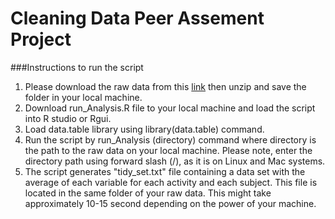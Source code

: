 Cleaning Data Peer Assement Project
===================

###Instructions to run the script

  1. Please download the raw data from this [link](https://d396qusza40orc.cloudfront.net/getdata%2Fprojectfiles%2FUCI%20HAR%20Dataset.zip ) then unzip and save the folder in your local machine.
  2. Download run_Analysis.R file to your local machine and load the script into R studio or Rgui.
  3. Load data.table library using library(data.table) command.
  4. Run the script by run_Analysis (directory) command where directory is the path to the raw data on your local machine. Please note, enter the directory path using forward slash (/), as it is on Linux and Mac systems.
  5. The script generates "tidy_set.txt" file containing a data set with the average of each variable for each activity and each subject. This file is located in the same folder of your raw data. This might take approximately 10-15 second depending on the power of your machine.

  
  
